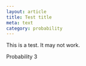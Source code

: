 ```yaml
---
layout: article
title: Test title
meta: text
category: probability
---
```


This is a test. It may not work.

Probability 3

